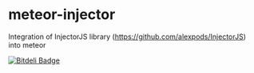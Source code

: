 meteor-injector
===============

Integration of InjectorJS library (https://github.com/alexpods/InjectorJS) into meteor


[![Bitdeli Badge](https://d2weczhvl823v0.cloudfront.net/alexpods/meteor-injector/trend.png)](https://bitdeli.com/free "Bitdeli Badge")

